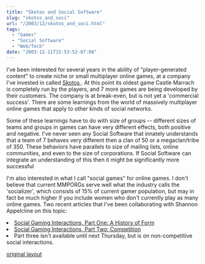 ```yaml
---
title: "Skotos and Social Software"
slug: "skotos_and_soci"
url: "/2003/12/skotos_and_soci.html"
tags:
  - "Games"
  - "Social Software"
  - "Web/Tech"
date: "2003-12-11T15:53:52-07:00"
---
```

<p>I've been interested for several years in the ability of "player-generated content" to create niche or small multiplayer online games, at a company I've invested in called <a href="http://www.skotos.net">Skotos </a>. At this point its oldest game Castle Marrach is completely run by the players, and 7 more games are being developed by their customers. The company is at break-even, but is not yet a 'commercial success'. There are some learnings from the world of massively multiplayer online games that apply to other kinds of social networks.</p>
<p>Some of these learnings have to do with size of groups -- different sizes of teams and groups in games can have very different effects, both positive and negative. I've never seen any Social Software that innately understands that a team of 7 behaves very different then a clan of 50 or a megaclan/tribe of 350. These behaviors have parallels to size of mailing lists, online communities, and even to the size of corporations. If Social Software can integrate an understanding of this then it might be significantly more successful</p>
<p>I'm also interested in what I call "social games" for online games. I don't believe that current MMPORGs serve well what the industry calls the 'socializer', which consists of 15% of current gamer population, but may in fact be much higher if you include women who don't currently play as many online games. Two recent articles that I've been collaborating with Shannon Appelcline on this topic:<br />
<li><a href="http://www.skotos.net/articles/TTnT_136.phtml">Social Gaming Interactions, Part One: A History of Form</a><br />
<li><a href="http://www.skotos.net/articles/TTnT_137.phtml">Social Gaming Interactions, Part Two: Competition</a><br />
<li>Part three isn't available until next Thursday, but is on non-competitive social interactions.</p>
<p class="previous"><a href="/previous/2003/12/skotos_and_soci.html" rel="syndication nofollow" class="u-syndication" >original layout</a></p>
